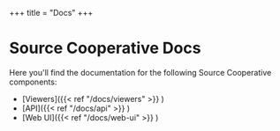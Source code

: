 +++
title = "Docs"
+++

# Source Cooperative Docs

Here you'll find the documentation for the following Source Cooperative components:

- [Viewers]({{< ref "/docs/viewers" >}} )
- [API]({{< ref "/docs/api" >}} )
- [Web UI]({{< ref "/docs/web-ui" >}} )
